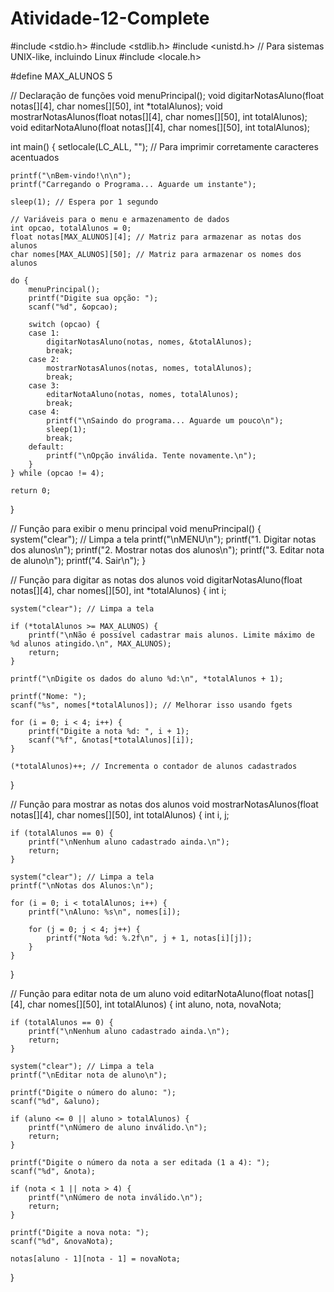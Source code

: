 # Atividade-12-Complete

#include <stdio.h>
#include <stdlib.h>
#include <unistd.h> // Para sistemas UNIX-like, incluindo Linux
#include <locale.h>

#define MAX_ALUNOS 5

// Declaração de funções
void menuPrincipal();
void digitarNotasAluno(float notas[][4], char nomes[][50], int *totalAlunos);
void mostrarNotasAlunos(float notas[][4], char nomes[][50], int totalAlunos);
void editarNotaAluno(float notas[][4], char nomes[][50], int totalAlunos);

int main() {
    setlocale(LC_ALL, ""); // Para imprimir corretamente caracteres acentuados

    printf("\nBem-vindo!\n\n");
    printf("Carregando o Programa... Aguarde um instante");

    sleep(1); // Espera por 1 segundo

    // Variáveis para o menu e armazenamento de dados
    int opcao, totalAlunos = 0;
    float notas[MAX_ALUNOS][4]; // Matriz para armazenar as notas dos alunos
    char nomes[MAX_ALUNOS][50]; // Matriz para armazenar os nomes dos alunos

    do {
        menuPrincipal();
        printf("Digite sua opção: ");
        scanf("%d", &opcao);

        switch (opcao) {
        case 1:
            digitarNotasAluno(notas, nomes, &totalAlunos);
            break;
        case 2:
            mostrarNotasAlunos(notas, nomes, totalAlunos);
            break;
        case 3:
            editarNotaAluno(notas, nomes, totalAlunos);
            break;
        case 4:
            printf("\nSaindo do programa... Aguarde um pouco\n");
            sleep(1);
            break;
        default:
            printf("\nOpção inválida. Tente novamente.\n");
        }
    } while (opcao != 4);

    return 0;
}

// Função para exibir o menu principal
void menuPrincipal() {
    system("clear"); // Limpa a tela
    printf("\nMENU\n");
    printf("1. Digitar notas dos alunos\n");
    printf("2. Mostrar notas dos alunos\n");
    printf("3. Editar nota de aluno\n");
    printf("4. Sair\n");
}

// Função para digitar as notas dos alunos
void digitarNotasAluno(float notas[][4], char nomes[][50], int *totalAlunos) {
    int i;

    system("clear"); // Limpa a tela

    if (*totalAlunos >= MAX_ALUNOS) {
        printf("\nNão é possível cadastrar mais alunos. Limite máximo de %d alunos atingido.\n", MAX_ALUNOS);
        return;
    }

    printf("\nDigite os dados do aluno %d:\n", *totalAlunos + 1);

    printf("Nome: ");
    scanf("%s", nomes[*totalAlunos]); // Melhorar isso usando fgets

    for (i = 0; i < 4; i++) {
        printf("Digite a nota %d: ", i + 1);
        scanf("%f", &notas[*totalAlunos][i]);
    }

    (*totalAlunos)++; // Incrementa o contador de alunos cadastrados
}

// Função para mostrar as notas dos alunos
void mostrarNotasAlunos(float notas[][4], char nomes[][50], int totalAlunos) {
    int i, j;

    if (totalAlunos == 0) {
        printf("\nNenhum aluno cadastrado ainda.\n");
        return;
    }

    system("clear"); // Limpa a tela
    printf("\nNotas dos Alunos:\n");

    for (i = 0; i < totalAlunos; i++) {
        printf("\nAluno: %s\n", nomes[i]);

        for (j = 0; j < 4; j++) {
            printf("Nota %d: %.2f\n", j + 1, notas[i][j]);
        }
    }
}

// Função para editar nota de um aluno
void editarNotaAluno(float notas[][4], char nomes[][50], int totalAlunos) {
    int aluno, nota, novaNota;

    if (totalAlunos == 0) {
        printf("\nNenhum aluno cadastrado ainda.\n");
        return;
    }

    system("clear"); // Limpa a tela
    printf("\nEditar nota de aluno\n");

    printf("Digite o número do aluno: ");
    scanf("%d", &aluno);

    if (aluno <= 0 || aluno > totalAlunos) {
        printf("\nNúmero de aluno inválido.\n");
        return;
    }

    printf("Digite o número da nota a ser editada (1 a 4): ");
    scanf("%d", &nota);

    if (nota < 1 || nota > 4) {
        printf("\nNúmero de nota inválido.\n");
        return;
    }

    printf("Digite a nova nota: ");
    scanf("%d", &novaNota);

    notas[aluno - 1][nota - 1] = novaNota;
}

